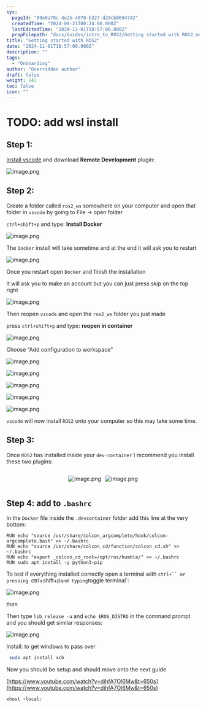```yaml
---
sys:
  pageId: "89e0a78c-4e2b-4070-b327-d28cb0694742"
  createdTime: "2024-08-21T00:24:00.000Z"
  lastEditedTime: "2024-11-01T18:57:00.000Z"
  propFilepath: "docs/Guides/intro_to_ROS2/Getting started with ROS2.md"
title: "Getting started with ROS2"
date: "2024-11-01T18:57:00.000Z"
description: ""
tags:
  - "Onboarding"
author: "Overridden author"
draft: false
weight: 141
toc: false
icon: ""
---
```


# TODO: add wsl install

## Step 1:

[Install vscode](https://code.visualstudio.com/download) and download **Remote Development** plugin:

![image.png](https://prod-files-secure.s3.us-west-2.amazonaws.com/d518164a-d88e-44d1-a4ee-3adb3bd8bce0/efb52993-1881-4a40-b95e-6f020334f022/image.png?X-Amz-Algorithm=AWS4-HMAC-SHA256&X-Amz-Content-Sha256=UNSIGNED-PAYLOAD&X-Amz-Credential=ASIAZI2LB466V7PPF26N%2F20250501%2Fus-west-2%2Fs3%2Faws4_request&X-Amz-Date=20250501T131912Z&X-Amz-Expires=3600&X-Amz-Security-Token=IQoJb3JpZ2luX2VjECQaCXVzLXdlc3QtMiJHMEUCIQDQX6NQWWuPvdNzuuZUP82utxoww8H77mGTHx6UqWayBgIgD97Eqc47N0K4U9cnyGBzkFRvTxObctN8Pdw4ll9iJRoqiAQIvf%2F%2F%2F%2F%2F%2F%2F%2F%2F%2FARAAGgw2Mzc0MjMxODM4MDUiDPXWLo%2F3YVHmefp9yyrcAxF5BNc5mDTu9OLvzjTCbgJKCm%2FBg%2BFfZYndr6uBrLLPSy3r2YdNafsKWYVUlPps5kGNeXvRzGMo%2Fid1EtOfs%2Bv11dHOKtOIHbtHT1FlS%2F%2BxiTrLT%2FNIfP4dLeGU4HNuYsl9yfv%2Bl%2BWCENBn49%2FNjcosDyxncCQAklj3nSQ8u5QAFBZU4aRiI25Sv98Oq8%2FtY8faQgZpcRY0CuGdGwUFRljPviMJa3w1u2XBnXdzWaORly5iFPjurKEJ8vfaFFD75RDpcvnNVZ8WmRHO0kLO2s387v6VS14PMx2q0o7KlItd%2BgQFp27LquWnw3DSll6Inw8fferYRmYUZv%2F3Yy9Y2rwOoa5W5%2BB4OMPeqZj%2FEcJrM9iImcQuT1%2FWZVymG5tc1WK6FJUXfu4JyKubdZSUN1F9e7fooj2rfQlyDLjwPw%2BpwOS7jSGB8zDKngf6fS8nmjshSKMz1QPN%2BP6%2FP6sxKxJf3vMI3ZfUkNvW5ibLPOqgb4wKNbv47nh7Zq7ekJVXIafcI9%2BqqRz9ezEU2jCPITjHWLXb%2FPThHqJFyINXJCBEl09rCHvMUT9ne914sMqqG04vIWBX%2ByY%2F9MjnsLmLfzYRGOiskV9kcO%2BDMwCq%2FOSFlIWoiNZz9ztPWSwRMIHJzcAGOqUBqfbarQPfVZ115l%2FumgVmtzGE3plnNZOmJpGudWss%2BXjatQs3iIjYxORKnESxKHW14hbT8taouTLfgt27DQQzKaa3w7iOnHEFYmp3Zs%2BxzHg9UmlaRBaua1rnBy1%2BDkQhFQJDYwkeaW4euQ5D%2F32QitzA5p1XNvMnG2wc8Zr%2Bs37USXt4WC9WdKnW9Mjw0sj%2BzUz2onGN%2FXOjLu0njiyL340Cmr9b&X-Amz-Signature=c9e52744c772eb957ee16cca649a09472d6636060f1f8d552c5e517bf87db930&X-Amz-SignedHeaders=host&x-id=GetObject)

## Step 2:

Create a folder called `ros2_ws` somewhere on your computer and open that folder in `vscode` by going to File → open folder 

`ctrl+shift+p` and type: **Install Docker**

![image.png](https://prod-files-secure.s3.us-west-2.amazonaws.com/d518164a-d88e-44d1-a4ee-3adb3bd8bce0/2269dc0e-1cd5-47ff-bceb-c04ad9b2eab0/image.png?X-Amz-Algorithm=AWS4-HMAC-SHA256&X-Amz-Content-Sha256=UNSIGNED-PAYLOAD&X-Amz-Credential=ASIAZI2LB466V7PPF26N%2F20250501%2Fus-west-2%2Fs3%2Faws4_request&X-Amz-Date=20250501T131912Z&X-Amz-Expires=3600&X-Amz-Security-Token=IQoJb3JpZ2luX2VjECQaCXVzLXdlc3QtMiJHMEUCIQDQX6NQWWuPvdNzuuZUP82utxoww8H77mGTHx6UqWayBgIgD97Eqc47N0K4U9cnyGBzkFRvTxObctN8Pdw4ll9iJRoqiAQIvf%2F%2F%2F%2F%2F%2F%2F%2F%2F%2FARAAGgw2Mzc0MjMxODM4MDUiDPXWLo%2F3YVHmefp9yyrcAxF5BNc5mDTu9OLvzjTCbgJKCm%2FBg%2BFfZYndr6uBrLLPSy3r2YdNafsKWYVUlPps5kGNeXvRzGMo%2Fid1EtOfs%2Bv11dHOKtOIHbtHT1FlS%2F%2BxiTrLT%2FNIfP4dLeGU4HNuYsl9yfv%2Bl%2BWCENBn49%2FNjcosDyxncCQAklj3nSQ8u5QAFBZU4aRiI25Sv98Oq8%2FtY8faQgZpcRY0CuGdGwUFRljPviMJa3w1u2XBnXdzWaORly5iFPjurKEJ8vfaFFD75RDpcvnNVZ8WmRHO0kLO2s387v6VS14PMx2q0o7KlItd%2BgQFp27LquWnw3DSll6Inw8fferYRmYUZv%2F3Yy9Y2rwOoa5W5%2BB4OMPeqZj%2FEcJrM9iImcQuT1%2FWZVymG5tc1WK6FJUXfu4JyKubdZSUN1F9e7fooj2rfQlyDLjwPw%2BpwOS7jSGB8zDKngf6fS8nmjshSKMz1QPN%2BP6%2FP6sxKxJf3vMI3ZfUkNvW5ibLPOqgb4wKNbv47nh7Zq7ekJVXIafcI9%2BqqRz9ezEU2jCPITjHWLXb%2FPThHqJFyINXJCBEl09rCHvMUT9ne914sMqqG04vIWBX%2ByY%2F9MjnsLmLfzYRGOiskV9kcO%2BDMwCq%2FOSFlIWoiNZz9ztPWSwRMIHJzcAGOqUBqfbarQPfVZ115l%2FumgVmtzGE3plnNZOmJpGudWss%2BXjatQs3iIjYxORKnESxKHW14hbT8taouTLfgt27DQQzKaa3w7iOnHEFYmp3Zs%2BxzHg9UmlaRBaua1rnBy1%2BDkQhFQJDYwkeaW4euQ5D%2F32QitzA5p1XNvMnG2wc8Zr%2Bs37USXt4WC9WdKnW9Mjw0sj%2BzUz2onGN%2FXOjLu0njiyL340Cmr9b&X-Amz-Signature=3d07868ce5afe1ebdac84102497afdea70713e06bd0f9de41c8b3756b01feaaa&X-Amz-SignedHeaders=host&x-id=GetObject)

The `Docker` install will take sometime and at the end it will ask you to restart

![image.png](https://prod-files-secure.s3.us-west-2.amazonaws.com/d518164a-d88e-44d1-a4ee-3adb3bd8bce0/ed233f78-be33-4b1f-b89c-9c346c0e961e/image.png?X-Amz-Algorithm=AWS4-HMAC-SHA256&X-Amz-Content-Sha256=UNSIGNED-PAYLOAD&X-Amz-Credential=ASIAZI2LB466V7PPF26N%2F20250501%2Fus-west-2%2Fs3%2Faws4_request&X-Amz-Date=20250501T131912Z&X-Amz-Expires=3600&X-Amz-Security-Token=IQoJb3JpZ2luX2VjECQaCXVzLXdlc3QtMiJHMEUCIQDQX6NQWWuPvdNzuuZUP82utxoww8H77mGTHx6UqWayBgIgD97Eqc47N0K4U9cnyGBzkFRvTxObctN8Pdw4ll9iJRoqiAQIvf%2F%2F%2F%2F%2F%2F%2F%2F%2F%2FARAAGgw2Mzc0MjMxODM4MDUiDPXWLo%2F3YVHmefp9yyrcAxF5BNc5mDTu9OLvzjTCbgJKCm%2FBg%2BFfZYndr6uBrLLPSy3r2YdNafsKWYVUlPps5kGNeXvRzGMo%2Fid1EtOfs%2Bv11dHOKtOIHbtHT1FlS%2F%2BxiTrLT%2FNIfP4dLeGU4HNuYsl9yfv%2Bl%2BWCENBn49%2FNjcosDyxncCQAklj3nSQ8u5QAFBZU4aRiI25Sv98Oq8%2FtY8faQgZpcRY0CuGdGwUFRljPviMJa3w1u2XBnXdzWaORly5iFPjurKEJ8vfaFFD75RDpcvnNVZ8WmRHO0kLO2s387v6VS14PMx2q0o7KlItd%2BgQFp27LquWnw3DSll6Inw8fferYRmYUZv%2F3Yy9Y2rwOoa5W5%2BB4OMPeqZj%2FEcJrM9iImcQuT1%2FWZVymG5tc1WK6FJUXfu4JyKubdZSUN1F9e7fooj2rfQlyDLjwPw%2BpwOS7jSGB8zDKngf6fS8nmjshSKMz1QPN%2BP6%2FP6sxKxJf3vMI3ZfUkNvW5ibLPOqgb4wKNbv47nh7Zq7ekJVXIafcI9%2BqqRz9ezEU2jCPITjHWLXb%2FPThHqJFyINXJCBEl09rCHvMUT9ne914sMqqG04vIWBX%2ByY%2F9MjnsLmLfzYRGOiskV9kcO%2BDMwCq%2FOSFlIWoiNZz9ztPWSwRMIHJzcAGOqUBqfbarQPfVZ115l%2FumgVmtzGE3plnNZOmJpGudWss%2BXjatQs3iIjYxORKnESxKHW14hbT8taouTLfgt27DQQzKaa3w7iOnHEFYmp3Zs%2BxzHg9UmlaRBaua1rnBy1%2BDkQhFQJDYwkeaW4euQ5D%2F32QitzA5p1XNvMnG2wc8Zr%2Bs37USXt4WC9WdKnW9Mjw0sj%2BzUz2onGN%2FXOjLu0njiyL340Cmr9b&X-Amz-Signature=51df76416a51f154ef7c6f6f16e554c8398940cf5cf8fef8a09b91b54bfcb889&X-Amz-SignedHeaders=host&x-id=GetObject)

Once you restart open `Docker` and finish the installation

It will ask you to make an account but you can just press skip on the top right

![image.png](https://prod-files-secure.s3.us-west-2.amazonaws.com/d518164a-d88e-44d1-a4ee-3adb3bd8bce0/21010ad9-1659-4fd9-9f59-9932a09b2a3d/image.png?X-Amz-Algorithm=AWS4-HMAC-SHA256&X-Amz-Content-Sha256=UNSIGNED-PAYLOAD&X-Amz-Credential=ASIAZI2LB466V7PPF26N%2F20250501%2Fus-west-2%2Fs3%2Faws4_request&X-Amz-Date=20250501T131912Z&X-Amz-Expires=3600&X-Amz-Security-Token=IQoJb3JpZ2luX2VjECQaCXVzLXdlc3QtMiJHMEUCIQDQX6NQWWuPvdNzuuZUP82utxoww8H77mGTHx6UqWayBgIgD97Eqc47N0K4U9cnyGBzkFRvTxObctN8Pdw4ll9iJRoqiAQIvf%2F%2F%2F%2F%2F%2F%2F%2F%2F%2FARAAGgw2Mzc0MjMxODM4MDUiDPXWLo%2F3YVHmefp9yyrcAxF5BNc5mDTu9OLvzjTCbgJKCm%2FBg%2BFfZYndr6uBrLLPSy3r2YdNafsKWYVUlPps5kGNeXvRzGMo%2Fid1EtOfs%2Bv11dHOKtOIHbtHT1FlS%2F%2BxiTrLT%2FNIfP4dLeGU4HNuYsl9yfv%2Bl%2BWCENBn49%2FNjcosDyxncCQAklj3nSQ8u5QAFBZU4aRiI25Sv98Oq8%2FtY8faQgZpcRY0CuGdGwUFRljPviMJa3w1u2XBnXdzWaORly5iFPjurKEJ8vfaFFD75RDpcvnNVZ8WmRHO0kLO2s387v6VS14PMx2q0o7KlItd%2BgQFp27LquWnw3DSll6Inw8fferYRmYUZv%2F3Yy9Y2rwOoa5W5%2BB4OMPeqZj%2FEcJrM9iImcQuT1%2FWZVymG5tc1WK6FJUXfu4JyKubdZSUN1F9e7fooj2rfQlyDLjwPw%2BpwOS7jSGB8zDKngf6fS8nmjshSKMz1QPN%2BP6%2FP6sxKxJf3vMI3ZfUkNvW5ibLPOqgb4wKNbv47nh7Zq7ekJVXIafcI9%2BqqRz9ezEU2jCPITjHWLXb%2FPThHqJFyINXJCBEl09rCHvMUT9ne914sMqqG04vIWBX%2ByY%2F9MjnsLmLfzYRGOiskV9kcO%2BDMwCq%2FOSFlIWoiNZz9ztPWSwRMIHJzcAGOqUBqfbarQPfVZ115l%2FumgVmtzGE3plnNZOmJpGudWss%2BXjatQs3iIjYxORKnESxKHW14hbT8taouTLfgt27DQQzKaa3w7iOnHEFYmp3Zs%2BxzHg9UmlaRBaua1rnBy1%2BDkQhFQJDYwkeaW4euQ5D%2F32QitzA5p1XNvMnG2wc8Zr%2Bs37USXt4WC9WdKnW9Mjw0sj%2BzUz2onGN%2FXOjLu0njiyL340Cmr9b&X-Amz-Signature=b4fba8210510b10e19430a302c83d270a13273ee2a0c3697610dbc0ab467bcac&X-Amz-SignedHeaders=host&x-id=GetObject)

Then reopen `vscode` and open the `ros2_ws` folder you just made

press `ctrl+shift+p` and type: **reopen in container**

![image.png](https://prod-files-secure.s3.us-west-2.amazonaws.com/d518164a-d88e-44d1-a4ee-3adb3bd8bce0/4e93b8c2-41ad-488c-8095-c74205196118/image.png?X-Amz-Algorithm=AWS4-HMAC-SHA256&X-Amz-Content-Sha256=UNSIGNED-PAYLOAD&X-Amz-Credential=ASIAZI2LB466V7PPF26N%2F20250501%2Fus-west-2%2Fs3%2Faws4_request&X-Amz-Date=20250501T131912Z&X-Amz-Expires=3600&X-Amz-Security-Token=IQoJb3JpZ2luX2VjECQaCXVzLXdlc3QtMiJHMEUCIQDQX6NQWWuPvdNzuuZUP82utxoww8H77mGTHx6UqWayBgIgD97Eqc47N0K4U9cnyGBzkFRvTxObctN8Pdw4ll9iJRoqiAQIvf%2F%2F%2F%2F%2F%2F%2F%2F%2F%2FARAAGgw2Mzc0MjMxODM4MDUiDPXWLo%2F3YVHmefp9yyrcAxF5BNc5mDTu9OLvzjTCbgJKCm%2FBg%2BFfZYndr6uBrLLPSy3r2YdNafsKWYVUlPps5kGNeXvRzGMo%2Fid1EtOfs%2Bv11dHOKtOIHbtHT1FlS%2F%2BxiTrLT%2FNIfP4dLeGU4HNuYsl9yfv%2Bl%2BWCENBn49%2FNjcosDyxncCQAklj3nSQ8u5QAFBZU4aRiI25Sv98Oq8%2FtY8faQgZpcRY0CuGdGwUFRljPviMJa3w1u2XBnXdzWaORly5iFPjurKEJ8vfaFFD75RDpcvnNVZ8WmRHO0kLO2s387v6VS14PMx2q0o7KlItd%2BgQFp27LquWnw3DSll6Inw8fferYRmYUZv%2F3Yy9Y2rwOoa5W5%2BB4OMPeqZj%2FEcJrM9iImcQuT1%2FWZVymG5tc1WK6FJUXfu4JyKubdZSUN1F9e7fooj2rfQlyDLjwPw%2BpwOS7jSGB8zDKngf6fS8nmjshSKMz1QPN%2BP6%2FP6sxKxJf3vMI3ZfUkNvW5ibLPOqgb4wKNbv47nh7Zq7ekJVXIafcI9%2BqqRz9ezEU2jCPITjHWLXb%2FPThHqJFyINXJCBEl09rCHvMUT9ne914sMqqG04vIWBX%2ByY%2F9MjnsLmLfzYRGOiskV9kcO%2BDMwCq%2FOSFlIWoiNZz9ztPWSwRMIHJzcAGOqUBqfbarQPfVZ115l%2FumgVmtzGE3plnNZOmJpGudWss%2BXjatQs3iIjYxORKnESxKHW14hbT8taouTLfgt27DQQzKaa3w7iOnHEFYmp3Zs%2BxzHg9UmlaRBaua1rnBy1%2BDkQhFQJDYwkeaW4euQ5D%2F32QitzA5p1XNvMnG2wc8Zr%2Bs37USXt4WC9WdKnW9Mjw0sj%2BzUz2onGN%2FXOjLu0njiyL340Cmr9b&X-Amz-Signature=a2682b50364387977448de25ff6085475055212975d86671629344bb556321c8&X-Amz-SignedHeaders=host&x-id=GetObject)

Choose “Add configuration to workspace”

![image.png](https://prod-files-secure.s3.us-west-2.amazonaws.com/d518164a-d88e-44d1-a4ee-3adb3bd8bce0/9560b282-5060-4989-ba37-97e7b2c22476/image.png?X-Amz-Algorithm=AWS4-HMAC-SHA256&X-Amz-Content-Sha256=UNSIGNED-PAYLOAD&X-Amz-Credential=ASIAZI2LB466V7PPF26N%2F20250501%2Fus-west-2%2Fs3%2Faws4_request&X-Amz-Date=20250501T131912Z&X-Amz-Expires=3600&X-Amz-Security-Token=IQoJb3JpZ2luX2VjECQaCXVzLXdlc3QtMiJHMEUCIQDQX6NQWWuPvdNzuuZUP82utxoww8H77mGTHx6UqWayBgIgD97Eqc47N0K4U9cnyGBzkFRvTxObctN8Pdw4ll9iJRoqiAQIvf%2F%2F%2F%2F%2F%2F%2F%2F%2F%2FARAAGgw2Mzc0MjMxODM4MDUiDPXWLo%2F3YVHmefp9yyrcAxF5BNc5mDTu9OLvzjTCbgJKCm%2FBg%2BFfZYndr6uBrLLPSy3r2YdNafsKWYVUlPps5kGNeXvRzGMo%2Fid1EtOfs%2Bv11dHOKtOIHbtHT1FlS%2F%2BxiTrLT%2FNIfP4dLeGU4HNuYsl9yfv%2Bl%2BWCENBn49%2FNjcosDyxncCQAklj3nSQ8u5QAFBZU4aRiI25Sv98Oq8%2FtY8faQgZpcRY0CuGdGwUFRljPviMJa3w1u2XBnXdzWaORly5iFPjurKEJ8vfaFFD75RDpcvnNVZ8WmRHO0kLO2s387v6VS14PMx2q0o7KlItd%2BgQFp27LquWnw3DSll6Inw8fferYRmYUZv%2F3Yy9Y2rwOoa5W5%2BB4OMPeqZj%2FEcJrM9iImcQuT1%2FWZVymG5tc1WK6FJUXfu4JyKubdZSUN1F9e7fooj2rfQlyDLjwPw%2BpwOS7jSGB8zDKngf6fS8nmjshSKMz1QPN%2BP6%2FP6sxKxJf3vMI3ZfUkNvW5ibLPOqgb4wKNbv47nh7Zq7ekJVXIafcI9%2BqqRz9ezEU2jCPITjHWLXb%2FPThHqJFyINXJCBEl09rCHvMUT9ne914sMqqG04vIWBX%2ByY%2F9MjnsLmLfzYRGOiskV9kcO%2BDMwCq%2FOSFlIWoiNZz9ztPWSwRMIHJzcAGOqUBqfbarQPfVZ115l%2FumgVmtzGE3plnNZOmJpGudWss%2BXjatQs3iIjYxORKnESxKHW14hbT8taouTLfgt27DQQzKaa3w7iOnHEFYmp3Zs%2BxzHg9UmlaRBaua1rnBy1%2BDkQhFQJDYwkeaW4euQ5D%2F32QitzA5p1XNvMnG2wc8Zr%2Bs37USXt4WC9WdKnW9Mjw0sj%2BzUz2onGN%2FXOjLu0njiyL340Cmr9b&X-Amz-Signature=c1e269d6bc22b6fdf7d12e27b65c07aab45da062dad0345c24520b7746c978ca&X-Amz-SignedHeaders=host&x-id=GetObject)

![image.png](https://prod-files-secure.s3.us-west-2.amazonaws.com/d518164a-d88e-44d1-a4ee-3adb3bd8bce0/2ee63f81-886b-48e8-a553-dc6e5eac99e4/image.png?X-Amz-Algorithm=AWS4-HMAC-SHA256&X-Amz-Content-Sha256=UNSIGNED-PAYLOAD&X-Amz-Credential=ASIAZI2LB466V7PPF26N%2F20250501%2Fus-west-2%2Fs3%2Faws4_request&X-Amz-Date=20250501T131912Z&X-Amz-Expires=3600&X-Amz-Security-Token=IQoJb3JpZ2luX2VjECQaCXVzLXdlc3QtMiJHMEUCIQDQX6NQWWuPvdNzuuZUP82utxoww8H77mGTHx6UqWayBgIgD97Eqc47N0K4U9cnyGBzkFRvTxObctN8Pdw4ll9iJRoqiAQIvf%2F%2F%2F%2F%2F%2F%2F%2F%2F%2FARAAGgw2Mzc0MjMxODM4MDUiDPXWLo%2F3YVHmefp9yyrcAxF5BNc5mDTu9OLvzjTCbgJKCm%2FBg%2BFfZYndr6uBrLLPSy3r2YdNafsKWYVUlPps5kGNeXvRzGMo%2Fid1EtOfs%2Bv11dHOKtOIHbtHT1FlS%2F%2BxiTrLT%2FNIfP4dLeGU4HNuYsl9yfv%2Bl%2BWCENBn49%2FNjcosDyxncCQAklj3nSQ8u5QAFBZU4aRiI25Sv98Oq8%2FtY8faQgZpcRY0CuGdGwUFRljPviMJa3w1u2XBnXdzWaORly5iFPjurKEJ8vfaFFD75RDpcvnNVZ8WmRHO0kLO2s387v6VS14PMx2q0o7KlItd%2BgQFp27LquWnw3DSll6Inw8fferYRmYUZv%2F3Yy9Y2rwOoa5W5%2BB4OMPeqZj%2FEcJrM9iImcQuT1%2FWZVymG5tc1WK6FJUXfu4JyKubdZSUN1F9e7fooj2rfQlyDLjwPw%2BpwOS7jSGB8zDKngf6fS8nmjshSKMz1QPN%2BP6%2FP6sxKxJf3vMI3ZfUkNvW5ibLPOqgb4wKNbv47nh7Zq7ekJVXIafcI9%2BqqRz9ezEU2jCPITjHWLXb%2FPThHqJFyINXJCBEl09rCHvMUT9ne914sMqqG04vIWBX%2ByY%2F9MjnsLmLfzYRGOiskV9kcO%2BDMwCq%2FOSFlIWoiNZz9ztPWSwRMIHJzcAGOqUBqfbarQPfVZ115l%2FumgVmtzGE3plnNZOmJpGudWss%2BXjatQs3iIjYxORKnESxKHW14hbT8taouTLfgt27DQQzKaa3w7iOnHEFYmp3Zs%2BxzHg9UmlaRBaua1rnBy1%2BDkQhFQJDYwkeaW4euQ5D%2F32QitzA5p1XNvMnG2wc8Zr%2Bs37USXt4WC9WdKnW9Mjw0sj%2BzUz2onGN%2FXOjLu0njiyL340Cmr9b&X-Amz-Signature=db8ad450eb626a942b5e79ecd9bef0f3c8e4f452a8efe0308491325a0a0d0622&X-Amz-SignedHeaders=host&x-id=GetObject)

![image.png](https://prod-files-secure.s3.us-west-2.amazonaws.com/d518164a-d88e-44d1-a4ee-3adb3bd8bce0/ae1580b2-b048-407e-aed9-b584224a7a04/image.png?X-Amz-Algorithm=AWS4-HMAC-SHA256&X-Amz-Content-Sha256=UNSIGNED-PAYLOAD&X-Amz-Credential=ASIAZI2LB466V7PPF26N%2F20250501%2Fus-west-2%2Fs3%2Faws4_request&X-Amz-Date=20250501T131912Z&X-Amz-Expires=3600&X-Amz-Security-Token=IQoJb3JpZ2luX2VjECQaCXVzLXdlc3QtMiJHMEUCIQDQX6NQWWuPvdNzuuZUP82utxoww8H77mGTHx6UqWayBgIgD97Eqc47N0K4U9cnyGBzkFRvTxObctN8Pdw4ll9iJRoqiAQIvf%2F%2F%2F%2F%2F%2F%2F%2F%2F%2FARAAGgw2Mzc0MjMxODM4MDUiDPXWLo%2F3YVHmefp9yyrcAxF5BNc5mDTu9OLvzjTCbgJKCm%2FBg%2BFfZYndr6uBrLLPSy3r2YdNafsKWYVUlPps5kGNeXvRzGMo%2Fid1EtOfs%2Bv11dHOKtOIHbtHT1FlS%2F%2BxiTrLT%2FNIfP4dLeGU4HNuYsl9yfv%2Bl%2BWCENBn49%2FNjcosDyxncCQAklj3nSQ8u5QAFBZU4aRiI25Sv98Oq8%2FtY8faQgZpcRY0CuGdGwUFRljPviMJa3w1u2XBnXdzWaORly5iFPjurKEJ8vfaFFD75RDpcvnNVZ8WmRHO0kLO2s387v6VS14PMx2q0o7KlItd%2BgQFp27LquWnw3DSll6Inw8fferYRmYUZv%2F3Yy9Y2rwOoa5W5%2BB4OMPeqZj%2FEcJrM9iImcQuT1%2FWZVymG5tc1WK6FJUXfu4JyKubdZSUN1F9e7fooj2rfQlyDLjwPw%2BpwOS7jSGB8zDKngf6fS8nmjshSKMz1QPN%2BP6%2FP6sxKxJf3vMI3ZfUkNvW5ibLPOqgb4wKNbv47nh7Zq7ekJVXIafcI9%2BqqRz9ezEU2jCPITjHWLXb%2FPThHqJFyINXJCBEl09rCHvMUT9ne914sMqqG04vIWBX%2ByY%2F9MjnsLmLfzYRGOiskV9kcO%2BDMwCq%2FOSFlIWoiNZz9ztPWSwRMIHJzcAGOqUBqfbarQPfVZ115l%2FumgVmtzGE3plnNZOmJpGudWss%2BXjatQs3iIjYxORKnESxKHW14hbT8taouTLfgt27DQQzKaa3w7iOnHEFYmp3Zs%2BxzHg9UmlaRBaua1rnBy1%2BDkQhFQJDYwkeaW4euQ5D%2F32QitzA5p1XNvMnG2wc8Zr%2Bs37USXt4WC9WdKnW9Mjw0sj%2BzUz2onGN%2FXOjLu0njiyL340Cmr9b&X-Amz-Signature=5e1831bbe5fb46f879a086267e71494dcccb345895d702d1ccd79fe658299867&X-Amz-SignedHeaders=host&x-id=GetObject)

![image.png](https://prod-files-secure.s3.us-west-2.amazonaws.com/d518164a-d88e-44d1-a4ee-3adb3bd8bce0/53255b28-f75e-430f-b9e3-c0ac8577e42b/image.png?X-Amz-Algorithm=AWS4-HMAC-SHA256&X-Amz-Content-Sha256=UNSIGNED-PAYLOAD&X-Amz-Credential=ASIAZI2LB466V7PPF26N%2F20250501%2Fus-west-2%2Fs3%2Faws4_request&X-Amz-Date=20250501T131912Z&X-Amz-Expires=3600&X-Amz-Security-Token=IQoJb3JpZ2luX2VjECQaCXVzLXdlc3QtMiJHMEUCIQDQX6NQWWuPvdNzuuZUP82utxoww8H77mGTHx6UqWayBgIgD97Eqc47N0K4U9cnyGBzkFRvTxObctN8Pdw4ll9iJRoqiAQIvf%2F%2F%2F%2F%2F%2F%2F%2F%2F%2FARAAGgw2Mzc0MjMxODM4MDUiDPXWLo%2F3YVHmefp9yyrcAxF5BNc5mDTu9OLvzjTCbgJKCm%2FBg%2BFfZYndr6uBrLLPSy3r2YdNafsKWYVUlPps5kGNeXvRzGMo%2Fid1EtOfs%2Bv11dHOKtOIHbtHT1FlS%2F%2BxiTrLT%2FNIfP4dLeGU4HNuYsl9yfv%2Bl%2BWCENBn49%2FNjcosDyxncCQAklj3nSQ8u5QAFBZU4aRiI25Sv98Oq8%2FtY8faQgZpcRY0CuGdGwUFRljPviMJa3w1u2XBnXdzWaORly5iFPjurKEJ8vfaFFD75RDpcvnNVZ8WmRHO0kLO2s387v6VS14PMx2q0o7KlItd%2BgQFp27LquWnw3DSll6Inw8fferYRmYUZv%2F3Yy9Y2rwOoa5W5%2BB4OMPeqZj%2FEcJrM9iImcQuT1%2FWZVymG5tc1WK6FJUXfu4JyKubdZSUN1F9e7fooj2rfQlyDLjwPw%2BpwOS7jSGB8zDKngf6fS8nmjshSKMz1QPN%2BP6%2FP6sxKxJf3vMI3ZfUkNvW5ibLPOqgb4wKNbv47nh7Zq7ekJVXIafcI9%2BqqRz9ezEU2jCPITjHWLXb%2FPThHqJFyINXJCBEl09rCHvMUT9ne914sMqqG04vIWBX%2ByY%2F9MjnsLmLfzYRGOiskV9kcO%2BDMwCq%2FOSFlIWoiNZz9ztPWSwRMIHJzcAGOqUBqfbarQPfVZ115l%2FumgVmtzGE3plnNZOmJpGudWss%2BXjatQs3iIjYxORKnESxKHW14hbT8taouTLfgt27DQQzKaa3w7iOnHEFYmp3Zs%2BxzHg9UmlaRBaua1rnBy1%2BDkQhFQJDYwkeaW4euQ5D%2F32QitzA5p1XNvMnG2wc8Zr%2Bs37USXt4WC9WdKnW9Mjw0sj%2BzUz2onGN%2FXOjLu0njiyL340Cmr9b&X-Amz-Signature=103d196cae01046425c695a3e051f1448b7539e1f8c73df295c1dbf23f1f6c80&X-Amz-SignedHeaders=host&x-id=GetObject)

![image.png](https://prod-files-secure.s3.us-west-2.amazonaws.com/d518164a-d88e-44d1-a4ee-3adb3bd8bce0/7c562767-5af9-4ffb-97d1-327bcdf4ee00/image.png?X-Amz-Algorithm=AWS4-HMAC-SHA256&X-Amz-Content-Sha256=UNSIGNED-PAYLOAD&X-Amz-Credential=ASIAZI2LB466V7PPF26N%2F20250501%2Fus-west-2%2Fs3%2Faws4_request&X-Amz-Date=20250501T131912Z&X-Amz-Expires=3600&X-Amz-Security-Token=IQoJb3JpZ2luX2VjECQaCXVzLXdlc3QtMiJHMEUCIQDQX6NQWWuPvdNzuuZUP82utxoww8H77mGTHx6UqWayBgIgD97Eqc47N0K4U9cnyGBzkFRvTxObctN8Pdw4ll9iJRoqiAQIvf%2F%2F%2F%2F%2F%2F%2F%2F%2F%2FARAAGgw2Mzc0MjMxODM4MDUiDPXWLo%2F3YVHmefp9yyrcAxF5BNc5mDTu9OLvzjTCbgJKCm%2FBg%2BFfZYndr6uBrLLPSy3r2YdNafsKWYVUlPps5kGNeXvRzGMo%2Fid1EtOfs%2Bv11dHOKtOIHbtHT1FlS%2F%2BxiTrLT%2FNIfP4dLeGU4HNuYsl9yfv%2Bl%2BWCENBn49%2FNjcosDyxncCQAklj3nSQ8u5QAFBZU4aRiI25Sv98Oq8%2FtY8faQgZpcRY0CuGdGwUFRljPviMJa3w1u2XBnXdzWaORly5iFPjurKEJ8vfaFFD75RDpcvnNVZ8WmRHO0kLO2s387v6VS14PMx2q0o7KlItd%2BgQFp27LquWnw3DSll6Inw8fferYRmYUZv%2F3Yy9Y2rwOoa5W5%2BB4OMPeqZj%2FEcJrM9iImcQuT1%2FWZVymG5tc1WK6FJUXfu4JyKubdZSUN1F9e7fooj2rfQlyDLjwPw%2BpwOS7jSGB8zDKngf6fS8nmjshSKMz1QPN%2BP6%2FP6sxKxJf3vMI3ZfUkNvW5ibLPOqgb4wKNbv47nh7Zq7ekJVXIafcI9%2BqqRz9ezEU2jCPITjHWLXb%2FPThHqJFyINXJCBEl09rCHvMUT9ne914sMqqG04vIWBX%2ByY%2F9MjnsLmLfzYRGOiskV9kcO%2BDMwCq%2FOSFlIWoiNZz9ztPWSwRMIHJzcAGOqUBqfbarQPfVZ115l%2FumgVmtzGE3plnNZOmJpGudWss%2BXjatQs3iIjYxORKnESxKHW14hbT8taouTLfgt27DQQzKaa3w7iOnHEFYmp3Zs%2BxzHg9UmlaRBaua1rnBy1%2BDkQhFQJDYwkeaW4euQ5D%2F32QitzA5p1XNvMnG2wc8Zr%2Bs37USXt4WC9WdKnW9Mjw0sj%2BzUz2onGN%2FXOjLu0njiyL340Cmr9b&X-Amz-Signature=8ae899054013ab5ced6a7d2471cc1b9ceea93ee968d6682b493e9e65baaa94f1&X-Amz-SignedHeaders=host&x-id=GetObject)

`vscode` will now install `ROS2` onto your computer so this may take some time.

## Step 3:

Once `ROS2` has installed inside your `dev-container` I recommend you install these two plugins:

<div style="display: flex;flex-direction: row; column-gap:10px; max-width: 630px;justify-content: center;">
<div>

![image.png](https://prod-files-secure.s3.us-west-2.amazonaws.com/d518164a-d88e-44d1-a4ee-3adb3bd8bce0/3fc3d550-5a54-4ba1-ba6b-faa01cdb7369/image.png?X-Amz-Algorithm=AWS4-HMAC-SHA256&X-Amz-Content-Sha256=UNSIGNED-PAYLOAD&X-Amz-Credential=ASIAZI2LB466TFLLZMSY%2F20250501%2Fus-west-2%2Fs3%2Faws4_request&X-Amz-Date=20250501T131917Z&X-Amz-Expires=3600&X-Amz-Security-Token=IQoJb3JpZ2luX2VjECQaCXVzLXdlc3QtMiJHMEUCIAWH9nMuuYik5rASYaOKzoXk3K9fLbDFljcBMRsoTsYuAiEAmc47rUrh1VLQEAROJiavP4a6kTmZOL62qULO2rC1n08qiAQIvf%2F%2F%2F%2F%2F%2F%2F%2F%2F%2FARAAGgw2Mzc0MjMxODM4MDUiDJlsli6K6dCr7ZekiSrcA3osjv64kFY3Jlj745i66n%2F91oGUioWzJ8kETR%2FPqX%2FvRfSQ4TKynZX2kbIVpeaM5VgQ1%2FQUeLfajKo4oVSJpEVLjnCIUqAaQSdpVGshMjsEN3KPUD1NvtpU7xieAr7POe4MbhJ8bEHxzFtziaBmes9o4Ywq6O4P5If4qmtKqvydX3Pl8O0D3gG8oy5ZiQsu%2BFb1NQlUL7tyiWFTBe%2B5jFoPv%2B0pw532HFSHoFCBFqh8TxAc%2B7KbOopn3awrVTFnrorYJKVq9Nss9LZuIl24qoH625mnC%2BHwViUNB45gQFxjfW1G8r%2BdJXDhcGATl02rjm22ks8YjmUKuGYystJyTTqy%2FDnkgouXcvXn5FcGn4X92VQOvkrU05hplDoSCBM%2FBfkEO3Q5TZ%2BaFH71q8Eq70LxtW1XBHysJsLKKKQiy7OsxpzZoV7UUJPvv4LhM94kG9w%2B%2F%2FqzwhYMx%2F2u7LmbAjLisydMn7%2BtIoAMari8NvJrMzZgmIZqCSsED1fPIEUKsOVxKYH7pUR3gCtzkM1hut26eMkWgrCw1AMQ1YIxUlVdLtDD26TMt1kaJIhpOMM97UnIX7at7Hk%2ByertegnowR9zfh%2BRvD0zTsmrRMZhQYtZp5e7cgmck1vTHqWRMN3IzcAGOqUBTbL5%2FLl0EkWWAocIi6oshFiYe1nt5Bqa%2Bky5KXRmA8wTc8K%2Fj4fP%2FewX17Ggwksjf8bWQLgd7lv7t4FIwYMUdHtfO2UHTVVOqkwSrGQT%2F%2FA%2FhGJyU2bTuddlSDXT4puOwhPtB0pEs1Rg5mROHK50jSMYTllYM4Svaa%2BqXmhzDOlvfuYeO73jv2YCip1CHPbg7qA1tHoVyauLNsQFcNsYM12SpPTf&X-Amz-Signature=9ca1cf05b7974698b11afad0b6b79affc4a02978e4369d83c33e973e35ef1e79&X-Amz-SignedHeaders=host&x-id=GetObject)

</div>
<div>

![image.png](https://prod-files-secure.s3.us-west-2.amazonaws.com/d518164a-d88e-44d1-a4ee-3adb3bd8bce0/d994cc66-13c2-4093-a5a3-f84cf4601a82/image.png?X-Amz-Algorithm=AWS4-HMAC-SHA256&X-Amz-Content-Sha256=UNSIGNED-PAYLOAD&X-Amz-Credential=ASIAZI2LB466TXYT3LII%2F20250501%2Fus-west-2%2Fs3%2Faws4_request&X-Amz-Date=20250501T131918Z&X-Amz-Expires=3600&X-Amz-Security-Token=IQoJb3JpZ2luX2VjECQaCXVzLXdlc3QtMiJHMEUCIC8d0C48BkDPND8bUfmjUgY5c1ruA5vo63g%2BT4rAlNZmAiEAp5uQp1XaItIY1pUsp9aJ5ptJExFcny4Iti%2BCLrpTYZIqiAQIvf%2F%2F%2F%2F%2F%2F%2F%2F%2F%2FARAAGgw2Mzc0MjMxODM4MDUiDEStHJ8uKsZ%2BdLd31SrcA0PhwR1BqPIRZGQxj7zVQYcnVMfDVeoTyJm%2FG8nOFSHcUt8ZHfXY9sigFCu5%2FCn3TwPP0O8vU1sDwkgnonMQ7Giv7mwHXvRAFVxjk6QmcA5a6445y0HO9F%2BK7xPRoQaIAb3Zk%2B9JogBICD1D4DFUjenyLb7Zr8hIprOqtY5CVlDCdlm1zRq7ExU70%2BUbIR6GWTJeDiuC1FMBZZkbPAvsMqql1dbZfLOm7DtisqQUUXjDCjcGRzoMcPl1ypZQmF%2B0mbk1RxHM6TQrDKmB8DL6R6iIaP7LerTq4ng09Tf8hYL8L0zot%2FEAtelWs4uHrtpjQbTKEOn9UIsls78Mmi0TVroi2z0t2hY2TOJk7uvtqwAQaroMatbufAcU3QcgPpkDMRO4124KqT8WWJ0pPXFNThW%2FuZ1rbR8ZiJCAzNZ2lGVOx8YjOA%2Fcd%2BJ88VjUviHXl%2FOm%2B7AgUp0BKZbPYa5dkzxoMbQDXokvjPo4xPOCP2UnMkmAHFoxDwCX7u%2BjEGgm8Zy8ARYHuhkgbOrxLsSZiK10hVEMCvUHO0JLxrxHIVjjrQcKggK1fkjVETLz%2FUyHqLEKcSle%2F4Dp0eR7rw1Ma%2F138cSp6FByApJvT1tJF7aR5R6cAZi42LnMqJiKMKfJzcAGOqUBTckMBWDtqFyQIS6ieeZkNxREvT4NCFjL88SP3MBU9Mwvxs%2BGSXC2XaLG3X5pha8dWIIC2q6Hutk21DzQRJsvQkaASX9%2Fb4U3tG4J4x7xQMOZpFumJiZcO86xnnrs4Cx6kfoA85T1gM6gmJy7MZJhFED6Y8W4H4VNnW4Y7XkjNxGlKdd0%2BLmaJuqSIxVc%2BjKOxKUiJTeK9nmhf0HzY87c3g%2BP4oHf&X-Amz-Signature=2439e09dd836d965982c4d8a2f16994863d20d95a58a5739f136bcddcf02c5a5&X-Amz-SignedHeaders=host&x-id=GetObject)

</div>
</div>

## Step 4: add to `.bashrc`

In the `Docker` file inside the `.devcontainer` folder add this line at the very bottom: 

```docker
RUN echo "source /usr/share/colcon_argcomplete/hook/colcon-argcomplete.bash" >> ~/.bashrc
RUN echo "source /usr/share/colcon_cd/function/colcon_cd.sh" >> ~/.bashrc
RUN echo "export _colcon_cd_root=/opt/ros/humble/" >> ~/.bashrc
RUN sudo apt install -y python3-pip 
```

To test if everything installed correctly open a terminal with `ctrl+`` or pressing `ctrl+shift+p` and typing `toggle terminal`:

![image.png](https://prod-files-secure.s3.us-west-2.amazonaws.com/d518164a-d88e-44d1-a4ee-3adb3bd8bce0/6a4943d8-b04e-4c02-9a58-775f3384d1a5/image.png?X-Amz-Algorithm=AWS4-HMAC-SHA256&X-Amz-Content-Sha256=UNSIGNED-PAYLOAD&X-Amz-Credential=ASIAZI2LB466V7PPF26N%2F20250501%2Fus-west-2%2Fs3%2Faws4_request&X-Amz-Date=20250501T131912Z&X-Amz-Expires=3600&X-Amz-Security-Token=IQoJb3JpZ2luX2VjECQaCXVzLXdlc3QtMiJHMEUCIQDQX6NQWWuPvdNzuuZUP82utxoww8H77mGTHx6UqWayBgIgD97Eqc47N0K4U9cnyGBzkFRvTxObctN8Pdw4ll9iJRoqiAQIvf%2F%2F%2F%2F%2F%2F%2F%2F%2F%2FARAAGgw2Mzc0MjMxODM4MDUiDPXWLo%2F3YVHmefp9yyrcAxF5BNc5mDTu9OLvzjTCbgJKCm%2FBg%2BFfZYndr6uBrLLPSy3r2YdNafsKWYVUlPps5kGNeXvRzGMo%2Fid1EtOfs%2Bv11dHOKtOIHbtHT1FlS%2F%2BxiTrLT%2FNIfP4dLeGU4HNuYsl9yfv%2Bl%2BWCENBn49%2FNjcosDyxncCQAklj3nSQ8u5QAFBZU4aRiI25Sv98Oq8%2FtY8faQgZpcRY0CuGdGwUFRljPviMJa3w1u2XBnXdzWaORly5iFPjurKEJ8vfaFFD75RDpcvnNVZ8WmRHO0kLO2s387v6VS14PMx2q0o7KlItd%2BgQFp27LquWnw3DSll6Inw8fferYRmYUZv%2F3Yy9Y2rwOoa5W5%2BB4OMPeqZj%2FEcJrM9iImcQuT1%2FWZVymG5tc1WK6FJUXfu4JyKubdZSUN1F9e7fooj2rfQlyDLjwPw%2BpwOS7jSGB8zDKngf6fS8nmjshSKMz1QPN%2BP6%2FP6sxKxJf3vMI3ZfUkNvW5ibLPOqgb4wKNbv47nh7Zq7ekJVXIafcI9%2BqqRz9ezEU2jCPITjHWLXb%2FPThHqJFyINXJCBEl09rCHvMUT9ne914sMqqG04vIWBX%2ByY%2F9MjnsLmLfzYRGOiskV9kcO%2BDMwCq%2FOSFlIWoiNZz9ztPWSwRMIHJzcAGOqUBqfbarQPfVZ115l%2FumgVmtzGE3plnNZOmJpGudWss%2BXjatQs3iIjYxORKnESxKHW14hbT8taouTLfgt27DQQzKaa3w7iOnHEFYmp3Zs%2BxzHg9UmlaRBaua1rnBy1%2BDkQhFQJDYwkeaW4euQ5D%2F32QitzA5p1XNvMnG2wc8Zr%2Bs37USXt4WC9WdKnW9Mjw0sj%2BzUz2onGN%2FXOjLu0njiyL340Cmr9b&X-Amz-Signature=dfa46618e8f132217423b34fcf35ec7e7ba8dc68eafffe5e9800acdffc68a862&X-Amz-SignedHeaders=host&x-id=GetObject)

then 

Then type `lsb_release -a` and `echo $ROS_DISTRO` in the command prompt and you should get similar responses:

![image.png](https://prod-files-secure.s3.us-west-2.amazonaws.com/d518164a-d88e-44d1-a4ee-3adb3bd8bce0/3e635dec-a805-4e85-8b9e-d000e5b71a4e/image.png?X-Amz-Algorithm=AWS4-HMAC-SHA256&X-Amz-Content-Sha256=UNSIGNED-PAYLOAD&X-Amz-Credential=ASIAZI2LB466V7PPF26N%2F20250501%2Fus-west-2%2Fs3%2Faws4_request&X-Amz-Date=20250501T131912Z&X-Amz-Expires=3600&X-Amz-Security-Token=IQoJb3JpZ2luX2VjECQaCXVzLXdlc3QtMiJHMEUCIQDQX6NQWWuPvdNzuuZUP82utxoww8H77mGTHx6UqWayBgIgD97Eqc47N0K4U9cnyGBzkFRvTxObctN8Pdw4ll9iJRoqiAQIvf%2F%2F%2F%2F%2F%2F%2F%2F%2F%2FARAAGgw2Mzc0MjMxODM4MDUiDPXWLo%2F3YVHmefp9yyrcAxF5BNc5mDTu9OLvzjTCbgJKCm%2FBg%2BFfZYndr6uBrLLPSy3r2YdNafsKWYVUlPps5kGNeXvRzGMo%2Fid1EtOfs%2Bv11dHOKtOIHbtHT1FlS%2F%2BxiTrLT%2FNIfP4dLeGU4HNuYsl9yfv%2Bl%2BWCENBn49%2FNjcosDyxncCQAklj3nSQ8u5QAFBZU4aRiI25Sv98Oq8%2FtY8faQgZpcRY0CuGdGwUFRljPviMJa3w1u2XBnXdzWaORly5iFPjurKEJ8vfaFFD75RDpcvnNVZ8WmRHO0kLO2s387v6VS14PMx2q0o7KlItd%2BgQFp27LquWnw3DSll6Inw8fferYRmYUZv%2F3Yy9Y2rwOoa5W5%2BB4OMPeqZj%2FEcJrM9iImcQuT1%2FWZVymG5tc1WK6FJUXfu4JyKubdZSUN1F9e7fooj2rfQlyDLjwPw%2BpwOS7jSGB8zDKngf6fS8nmjshSKMz1QPN%2BP6%2FP6sxKxJf3vMI3ZfUkNvW5ibLPOqgb4wKNbv47nh7Zq7ekJVXIafcI9%2BqqRz9ezEU2jCPITjHWLXb%2FPThHqJFyINXJCBEl09rCHvMUT9ne914sMqqG04vIWBX%2ByY%2F9MjnsLmLfzYRGOiskV9kcO%2BDMwCq%2FOSFlIWoiNZz9ztPWSwRMIHJzcAGOqUBqfbarQPfVZ115l%2FumgVmtzGE3plnNZOmJpGudWss%2BXjatQs3iIjYxORKnESxKHW14hbT8taouTLfgt27DQQzKaa3w7iOnHEFYmp3Zs%2BxzHg9UmlaRBaua1rnBy1%2BDkQhFQJDYwkeaW4euQ5D%2F32QitzA5p1XNvMnG2wc8Zr%2Bs37USXt4WC9WdKnW9Mjw0sj%2BzUz2onGN%2FXOjLu0njiyL340Cmr9b&X-Amz-Signature=65a8e21d8989347af9f2994dba2233f6888dfd85b7b9586eccea69f4d2c25a7c&X-Amz-SignedHeaders=host&x-id=GetObject)

Install:  to get windows to pass over

```bash
 sudo apt install xcb
```

Now you should be setup and should move onto the next guide 

[https://www.youtube.com/watch?v=dihfA7Ol6Mw&t=650s](https://www.youtube.com/watch?v=dihfA7Ol6Mw&t=650s)

```python
xhost +local:
```
